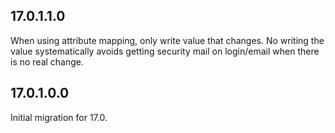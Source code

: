 ## 17.0.1.1.0

When using attribute mapping, only write value that changes.
No writing the value systematically avoids getting security mail on login/email
when there is no real change.

## 17.0.1.0.0

Initial migration for 17.0.
